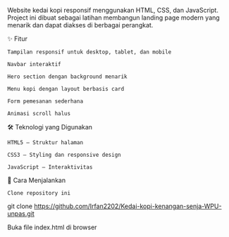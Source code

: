 Website kedai kopi responsif menggunakan HTML, CSS, dan JavaScript.
Project ini dibuat sebagai latihan membangun landing page modern yang menarik dan dapat diakses di berbagai perangkat.

✨ Fitur

    Tampilan responsif untuk desktop, tablet, dan mobile

    Navbar interaktif

    Hero section dengan background menarik

    Menu kopi dengan layout berbasis card

    Form pemesanan sederhana

    Animasi scroll halus

🛠️ Teknologi yang Digunakan

    HTML5 – Struktur halaman

    CSS3 – Styling dan responsive design

    JavaScript – Interaktivitas

🚀 Cara Menjalankan

    Clone repository ini

git clone https://github.com/Irfan2202/Kedai-kopi-kenangan-senja-WPU-unpas.git

Buka file index.html di browser
